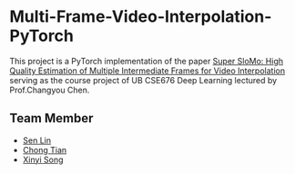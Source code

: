 # Multi-Frame-Video-Interpolation-PyTorch

This project is a PyTorch implementation of the paper [Super SloMo: High Quality Estimation of Multiple Intermediate Frames for Video Interpolation](https://arxiv.org/abs/1712.00080) serving as the course project of UB CSE676 Deep Learning lectured by Prof.Changyou Chen.

## Team Member

- [Sen Lin](mailto:senlin@buffalo.edu)
- [Chong Tian](mailto:chongtia@buffalo.edu)
- [Xinyi Song](mailto:xinyison@buffalo.edu)

